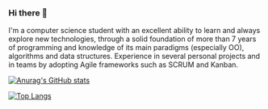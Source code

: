 ### Hi there 👋

I'm a computer science student with an
excellent ability to learn and always
explore new technologies, through a
solid foundation of more than 7
years of programming and knowledge
of its main paradigms (especially
OO), algorithms and data structures.
Experience in several personal
projects and in teams by adopting
Agile frameworks such as SCRUM
and Kanban.

[![Anurag's GitHub stats](https://github-readme-stats.vercel.app/api?username=AntonioMarini)](https://github.com/anuraghazra/github-readme-stats)

[![Top Langs](https://github-readme-stats.vercel.app/api/top-langs/?username=AntonioMarini&layout=compact)](https://github.com/anuraghazra/github-readme-stats)



<!--
**AntonioMarini/AntonioMarini** is a ✨ _special_ ✨ repository because its `README.md` (this file) appears on your GitHub profile.

Here are some ideas to get you started:

- 🔭 I’m currently working on ...
- 🌱 I’m currently learning ...
- 👯 I’m looking to collaborate on ...
- 🤔 I’m looking for help with ...
- 💬 Ask me about ...
- 📫 How to reach me: ...
- 😄 Pronouns: ...
- ⚡ Fun fact: ...
-->
